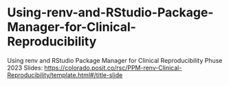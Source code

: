 # Using-renv-and-RStudio-Package-Manager-for-Clinical-Reproducibility
Using renv and RStudio Package Manager for Clinical Reproducibility Phuse 2023
Slides:
https://colorado.posit.co/rsc/PPM-renv-Clinical-Reproducibility/template.html#/title-slide
